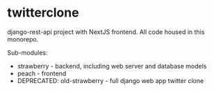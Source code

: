 # twitterclone
django-rest-api project with NextJS frontend. All code housed in this monorepo.

Sub-modules:
- strawberry - backend, including web server and database models
- peach - frontend
- DEPRECATED: old-strawberry - full django web app twitter clone